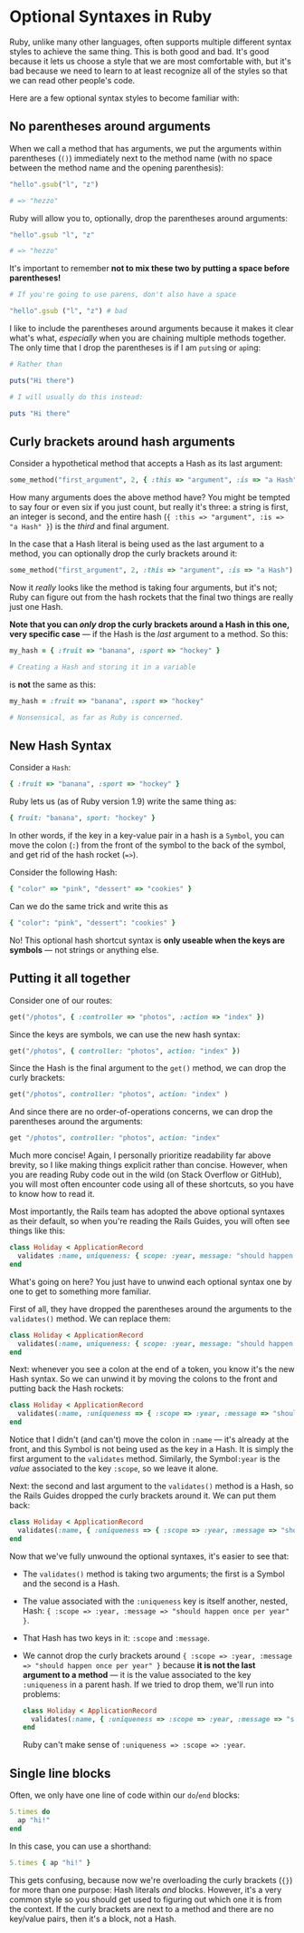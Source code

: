 # Optional Syntaxes in Ruby

Ruby, unlike many other languages, often supports multiple different syntax styles to achieve the same thing. This is both good and bad. It's good because it lets us choose a style that we are most comfortable with, but it's bad because we need to learn to at least recognize all of the styles so that we can read other people's code.

Here are a few optional syntax styles to become familiar with:

## No parentheses around arguments

When we call a method that has arguments, we put the arguments within parentheses (`()`) immediately next to the method name (with no space between the method name and the opening parenthesis):

```ruby
"hello".gsub("l", "z")

# => "hezzo"
```

Ruby will allow you to, optionally, drop the parentheses around arguments:

```ruby
"hello".gsub "l", "z"

# => "hezzo"
```

It's important to remember **not to mix these two by putting a space before parentheses!**

```ruby
# If you're going to use parens, don't also have a space

"hello".gsub ("l", "z") # bad
```

I like to include the parentheses around arguments because it makes it clear what's what, _especially_ when you are chaining multiple methods together. The only time that I drop the parentheses is if I am `puts`ing or `ap`ing:

```ruby
# Rather than

puts("Hi there")

# I will usually do this instead:

puts "Hi there"
```

## Curly brackets around hash arguments

Consider a hypothetical method that accepts a Hash as its last argument:

```ruby
some_method("first_argument", 2, { :this => "argument", :is => "a Hash" })
```

How many arguments does the above method have? You might be tempted to say four or even six if you just count, but really it's three: a string is first, an integer is second, and the entire hash (`{ :this => "argument", :is => "a Hash" }`) is the _third_ and final argument.

In the case that a Hash literal is being used as the last argument to a method, you can optionally drop the curly brackets around it:

```ruby
some_method("first_argument", 2, :this => "argument", :is => "a Hash")
```

Now it _really_ looks like the method is taking four arguments, but it's not; Ruby can figure out from the hash rockets that the final two things are really just one Hash.

**Note that you can _only_ drop the curly brackets around a Hash in this one, very specific case** — if the Hash is the _last_ argument to a method. So this:

```ruby
my_hash = { :fruit => "banana", :sport => "hockey" }

# Creating a Hash and storing it in a variable
```

is **not** the same as this:

```ruby
my_hash = :fruit => "banana", :sport => "hockey"

# Nonsensical, as far as Ruby is concerned.
```

## New Hash Syntax

Consider a `Hash`:

```ruby
{ :fruit => "banana", :sport => "hockey" }
```

Ruby lets us (as of Ruby version 1.9) write the same thing as:

```ruby
{ fruit: "banana", sport: "hockey" }
```

In other words, if the key in a key-value pair in a hash is a `Symbol`, you can move the colon (`:`) from the front of the symbol to the back of the symbol, and get rid of the hash rocket (`=>`).

Consider the following Hash:

```ruby
{ "color" => "pink", "dessert" => "cookies" }
```

Can we do the same trick and write this as

```ruby
{ "color": "pink", "dessert": "cookies" }
```

No! This optional hash shortcut syntax is **only useable when the keys are symbols** — not strings or anything else.

## Putting it all together

Consider one of our routes:

```ruby
get("/photos", { :controller => "photos", :action => "index" })
```

Since the keys are symbols, we can use the new hash syntax:

```ruby
get("/photos", { controller: "photos", action: "index" })
```

Since the Hash is the final argument to the `get()` method, we can drop the curly brackets:

```ruby
get("/photos", controller: "photos", action: "index" )
```

And since there are no order-of-operations concerns, we can drop the parentheses around the arguments:

```ruby
get "/photos", controller: "photos", action: "index"
```

Much more concise! Again, I personally prioritize readability far above brevity, so I like making things explicit rather than concise. However, when you are reading Ruby code out in the wild (on Stack Overflow or GitHub), you will most often encounter code using all of these shortcuts, so you have to know how to read it.

Most importantly, the Rails team has adopted the above optional syntaxes as their default, so when you're reading the Rails Guides, you will often see things like this:

```ruby
class Holiday < ApplicationRecord
  validates :name, uniqueness: { scope: :year, message: "should happen once per year" }
end
```

What's going on here? You just have to unwind each optional syntax one by one to get to something more familiar.

First of all, they have dropped the parentheses around the arguments to the `validates()` method. We can replace them:

```ruby
class Holiday < ApplicationRecord
  validates(:name, uniqueness: { scope: :year, message: "should happen once per year" })
end
```

Next: whenever you see a colon at the end of a token, you know it's the new Hash syntax. So we can unwind it by moving the colons to the front and putting back the Hash rockets:

```ruby
class Holiday < ApplicationRecord
  validates(:name, :uniqueness => { :scope => :year, :message => "should happen once per year" })
end
```

Notice that I didn't (and can't) move the colon in `:name` — it's already at the front, and this Symbol is not being used as the key in a Hash. It is simply the first argument to the `validates` method. Similarly, the  Symbol`:year` is the _value_ associated to the key `:scope`, so we leave it alone.

Next: the second and last argument to the `validates()` method is a Hash, so the Rails Guides dropped the curly brackets around it. We can put them back:

```ruby
class Holiday < ApplicationRecord
  validates(:name, { :uniqueness => { :scope => :year, :message => "should happen once per year" } })
end
```

Now that we've fully unwound the optional syntaxes, it's easier to see that:

 - The `validates()` method is taking two arguments; the first is a Symbol and the second is a Hash.
 - The value associated with the `:uniqueness` key is itself another, nested, Hash: `{ :scope => :year, :message => "should happen once per year" }`.
 - That Hash has two keys in it: `:scope` and `:message`.
 - We cannot drop the curly brackets around `{ :scope => :year, :message => "should happen once per year" }` because **it is not the last argument to a method** — it is the value associated to the key `:uniqueness` in a parent hash. If we tried to drop them, we'll run into problems:
 
    ```ruby
    class Holiday < ApplicationRecord
      validates(:name, { :uniqueness => :scope => :year, :message => "should happen once per year" })
    end
    ```
    
    Ruby can't make sense of `:uniqueness => :scope => :year`.

## Single line blocks

Often, we only have one line of code within our `do`/`end` blocks:

```ruby
5.times do
  ap "hi!"
end
```

In this case, you can use a shorthand:

```ruby
5.times { ap "hi!" }
```

This gets confusing, because now we're overloading the curly brackets (`{}`) for more than one purpose: Hash literals _and_ blocks. However, it's a very common style so you should get used to figuring out which one it is from the context. If the curly brackets are next to a method and there are no key/value pairs, then it's a block, not a Hash. 